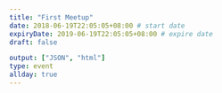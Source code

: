 ```yaml
---
title: "First Meetup"
date: 2018-06-19T22:05:05+08:00 # start date
expiryDate: 2019-06-19T22:05:05+08:00 # expire date
draft: false

output: ["JSON", "html"]
type: event
allday: true
---
```

